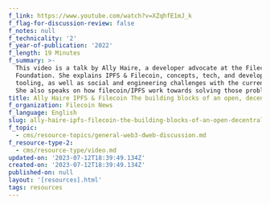 ```yaml
---
f_link: https://www.youtube.com/watch?v=XZqhfE1mJ_k
f_flag-for-discussion-review: false
f_notes: null
f_technicality: '2'
f_year-of-publication: '2022'
f_length: 19 Minutes
f_summary: >-
  This video is a talk by Ally Haire, a developer advocate at the Filecoin
  Foundation. She explains IPFS & Filecoin, concepts, tech, and developer
  tooling, as well as social and engineering challenges with the current web.
  She also speaks on how filecoin/IPFS work towards solving those problems
title: Ally Haire IPFS & Filecoin The building blocks of an open, decentralised web
f_organization: Filecoin News
f_language: English
slug: ally-haire-ipfs-filecoin-the-building-blocks-of-an-open-decentralised-web
f_topic:
  - cms/resource-topics/general-web3-dweb-discussion.md
f_resource-type-2:
  - cms/resource-type/video.md
updated-on: '2023-07-12T18:39:49.134Z'
created-on: '2023-07-12T18:39:49.134Z'
published-on: null
layout: '[resources].html'
tags: resources
---
```



